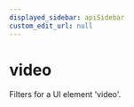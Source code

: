 ```yaml
---
displayed_sidebar: apiSidebar
custom_edit_url: null
---
```

# video

Filters for a UI element 'video'.

